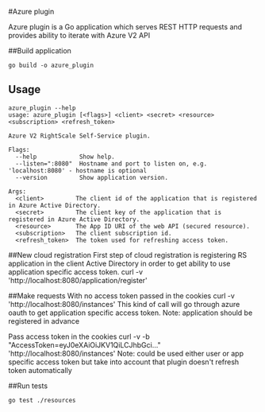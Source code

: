 #Azure plugin

Azure plugin is a Go application which serves REST HTTP requests and provides ability to iterate with Azure V2 API

##Build application

```
go build -o azure_plugin
```

## Usage

```
azure_plugin --help
usage: azure_plugin [<flags>] <client> <secret> <resource> <subscription> <refresh_token>

Azure V2 RightScale Self-Service plugin.

Flags:
  --help            Show help.
  --listen=":8080"  Hostname and port to listen on, e.g. 'localhost:8080' - hostname is optional
  --version         Show application version.

Args:
  <client>         The client id of the application that is registered in Azure Active Directory.
  <secret>         The client key of the application that is registered in Azure Active Directory.
  <resource>       The App ID URI of the web API (secured resource).
  <subscription>   The client subscription id.
  <refresh_token>  The token used for refreshing access token.
```

##New cloud registration
First step of cloud registration is registering RS application in the client Active Directory
in order to get ability to use application specific access token.
curl -v 'http://localhost:8080/application/register'

##Make requests
With no access token passed in the cookies
curl -v 'http://localhost:8080/instances'
This kind of call will go through azure oauth to get application specific access token.
Note: application should be registered in advance

Pass access token in the cookies
curl -v -b "AccessToken=eyJ0eXAiOiJKV1QiLCJhbGci..." 'http://localhost:8080/instances'
Note: could be used either user or app specific access token but take into account that plugin doesn't refresh token automatically

##Run tests

```
go test ./resources
```